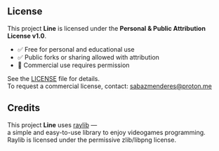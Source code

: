 ## License

This project **Line** is licensed under the **Personal & Public Attribution License v1.0**.  
- ✅ Free for personal and educational use  
- ✅ Public forks or sharing allowed with attribution  
- 🚫 Commercial use requires permission

See the [LICENSE](./LICENSE) file for details.  
To request a commercial license, contact: sabazmenderes@proton.me

## Credits

This project **Line** uses [raylib](https://www.raylib.com/) —  
a simple and easy-to-use library to enjoy videogames programming.  
Raylib is licensed under the permissive zlib/libpng license.
